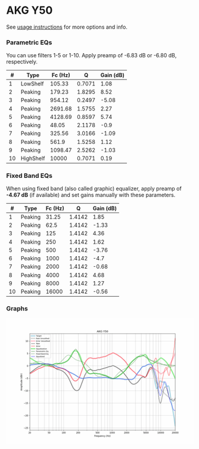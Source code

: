 # AKG Y50
See [usage instructions](https://github.com/jaakkopasanen/AutoEq#usage) for more options and info.

### Parametric EQs
You can use filters 1-5 or 1-10. Apply preamp of -6.83 dB or -6.80 dB, respectively.

|   # | Type      |   Fc (Hz) |      Q |   Gain (dB) |
|-----|-----------|-----------|--------|-------------|
|   1 | LowShelf  |    105.33 | 0.7071 |        1.08 |
|   2 | Peaking   |    179.23 | 1.8295 |        8.52 |
|   3 | Peaking   |    954.12 | 0.2497 |       -5.08 |
|   4 | Peaking   |   2691.68 | 1.5755 |        2.27 |
|   5 | Peaking   |   4128.69 | 0.8597 |        5.74 |
|   6 | Peaking   |     48.05 | 2.1178 |       -0.9  |
|   7 | Peaking   |    325.56 | 3.0166 |       -1.09 |
|   8 | Peaking   |    561.9  | 1.5258 |        1.12 |
|   9 | Peaking   |   1098.47 | 2.5262 |       -1.03 |
|  10 | HighShelf |  10000    | 0.7071 |        0.19 |

### Fixed Band EQs
When using fixed band (also called graphic) equalizer, apply preamp of **-4.67 dB** (if available) and set gains manually with these parameters.

|   # | Type    |   Fc (Hz) |      Q |   Gain (dB) |
|-----|---------|-----------|--------|-------------|
|   1 | Peaking |     31.25 | 1.4142 |        1.85 |
|   2 | Peaking |     62.5  | 1.4142 |       -1.33 |
|   3 | Peaking |    125    | 1.4142 |        4.36 |
|   4 | Peaking |    250    | 1.4142 |        1.62 |
|   5 | Peaking |    500    | 1.4142 |       -3.76 |
|   6 | Peaking |   1000    | 1.4142 |       -4.7  |
|   7 | Peaking |   2000    | 1.4142 |       -0.68 |
|   8 | Peaking |   4000    | 1.4142 |        4.68 |
|   9 | Peaking |   8000    | 1.4142 |        1.27 |
|  10 | Peaking |  16000    | 1.4142 |       -0.56 |

### Graphs
![](./AKG%20Y50.png)
